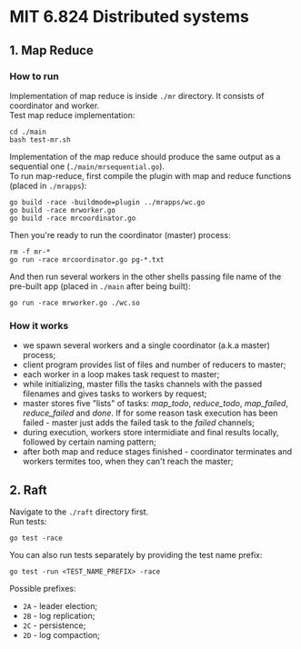 # MIT 6.824 Distributed systems  

## 1. Map Reduce  

### How to run  
Implementation of map reduce is inside `./mr` directory. It consists of coordinator and worker.  
Test map reduce implementation:  
```
cd ./main 
bash test-mr.sh
```  
Implementation of the map reduce should produce the same output as a sequential one (`./main/mrsequential.go`).  
To run map-reduce, first compile the plugin with map and reduce functions (placed in `./mrapps`):  
```
go build -race -buildmode=plugin ../mrapps/wc.go
go build -race mrworker.go
go build -race mrcoordinator.go
```  
Then you're ready to run the coordinator (master) process:
```
rm -f mr-*
go run -race mrcoordinator.go pg-*.txt
```  
And then run several workers in the other shells passing file name of the pre-built app (placed in `./main` after being built):  
```
go run -race mrworker.go ./wc.so
```  

### How it works  
  - we spawn several workers and a single coordinator (a.k.a master) process;  
  - client program provides list of files and number of reducers to master;  
  - each worker in a loop makes task request to master;  
  - while initializing, master fills the tasks channels with the passed filenames and gives tasks to workers by request;  
  - master stores five "lists" of tasks: *map_todo*, *reduce_todo*, *map_failed*, *reduce_failed* and *done*. If for some reason task execution has been failed - master just adds the failed task to the *failed* channels;  
  - during execution, workers store intermidiate and final results locally, followed by certain naming pattern;  
  - after both map and reduce stages finished - coordinator terminates and workers termites too, when they can't reach the master;  

## 2. Raft  

Navigate to the `./raft` directory first.  
Run tests:  
```
go test -race
```  
You can also run tests separately by providing the test name prefix:  
```  
go test -run <TEST_NAME_PREFIX> -race
```  
Possible prefixes:  
 - `2A` - leader election;  
 - `2B` - log replication;  
 - `2C` - persistence;  
 - `2D` - log compaction;  

